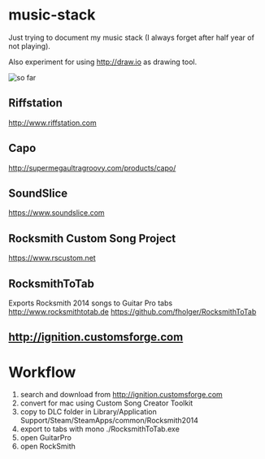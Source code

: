 # music-stack

Just trying to document my music stack (I always forget after half year of not playing).

Also experiment for using <http://draw.io> as drawing tool.

![so far](./music.png)

## Riffstation 

<http://www.riffstation.com>

## Capo

<http://supermegaultragroovy.com/products/capo/>

## SoundSlice

<https://www.soundslice.com>


## Rocksmith Custom Song Project

<https://www.rscustom.net>

## RocksmithToTab

Exports Rocksmith 2014 songs to Guitar Pro tabs http://www.rocksmithtotab.de
<https://github.com/fholger/RocksmithToTab>

## http://ignition.customsforge.com


# Workflow

1. search and download from http://ignition.customsforge.com
2. convert for mac using Custom Song Creator Toolkit
3. copy to DLC folder in Library/Application Support/Steam/SteamApps/common/Rocksmith2014
4. export to tabs with mono ./RocksmithToTab.exe
5. open GuitarPro
6. open RockSmith

